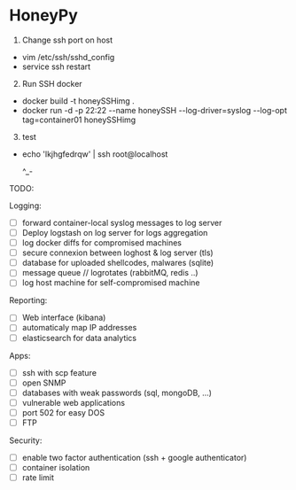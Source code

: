 # HoneyPy

1. Change ssh port on host
- vim /etc/ssh/sshd_config
- service ssh restart

2. Run SSH docker
- docker build -t honeySSHimg .
- docker run -d -p 22:22  --name honeySSH  --log-driver=syslog --log-opt tag=container01  honeySSHimg

3. test
- echo 'lkjhgfedrqw' | ssh root@localhost

	^_-
	
	
TODO:

Logging:
- [ ] forward container-local syslog messages to log server
- [ ] Deploy logstash on log server for logs aggregation
- [ ] log docker diffs for compromised machines
- [ ] secure connexion between loghost & log server (tls)
- [ ] database for uploaded shellcodes, malwares (sqlite)
- [ ] message queue // logrotates (rabbitMQ, redis ..)
- [ ] log host machine for self-compromised machine

Reporting:
- [ ] Web interface (kibana)
- [ ] automaticaly map IP addresses
- [ ] elasticsearch for data analytics

Apps:
- [ ] ssh with scp feature
- [ ] open SNMP
- [ ] databases with weak passwords (sql, mongoDB, ...)
- [ ] vulnerable web applications
- [ ] port 502 for easy DOS
- [ ] FTP

Security:
- [ ] enable two factor authentication (ssh + google authenticator)
- [ ] container isolation
- [ ] rate limit
